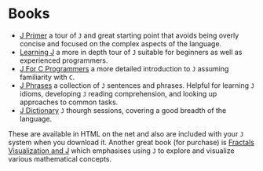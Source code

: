 # Books

-   [J Primer](https://www.jsoftware.com/help/primer/contents.htm) a tour of `J` and great starting point that avoids being overly concise and focused on the complex aspects of the language.
-   [Learning J](https://www.jsoftware.com/help/learning/contents.htm) a more in depth tour of `J` suitable for beginners as well as experienced programmers.
-   [J For C Programmers](https://www.jsoftware.com/help/jforc/contents.htm) a more detailed introduction to `J` assuming familiarity with `C`.
-   [J Phrases](https://www.jsoftware.com/help/phrases/contents.htm) a collection of `J` sentences and phrases. Helpful for learning `J` idioms, developing `J` reading comprehension, and looking up approaches to common tasks.
-   [J Dictionary](https://www.jsoftware.com/help/dictionary/contents.htm) `J` thourgh sessions, covering a good breadth of the language.

These are available in HTML on the net and also are included with your `J` system when you download it. Another great book (for purchase) is [Fractals Visualization and J](https://books.google.ca/books?id=Qs2kCwAAQBAJ&printsec=frontcover&source=gbs_ge_summary_r&cad=0#v=onepage&q&f=false) which emphasises using `J` to explore and visualize various mathematical concepts.

